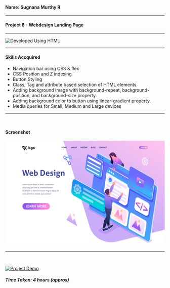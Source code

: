 #### Name: Sugnana Murthy R
---

#### Project 8 - Webdesign Landing Page
---

![Developed Using HTML](https://img.shields.io/badge/Developed%20Using-HTML%20%26%20CSS-yellowgreen)

---

#### Skills Accquired
- Navigation bar using CSS & flex
- CSS Position and Z indexing
- Button Styling
- Class, Tag and attribute based selection of HTML elements.
- Adding background image with background-repeat, background-position, and background-size property.
- Adding background color to button using linear-gradient property.
- Media queries for Small, Medium and Large devices

---
<br>

#### Screenshot
![Project8](./8.png)

---
<br>

[![Project Demo](https://img.shields.io/badge/Project%20Demo-Click%20Here%20for%20%20Live%20Link-yellowgreen?style=flat-square&logo=Product%20Hunt)](https://smrproject8.netlify.app/)
##### Time Taken: 4 hours (approx)